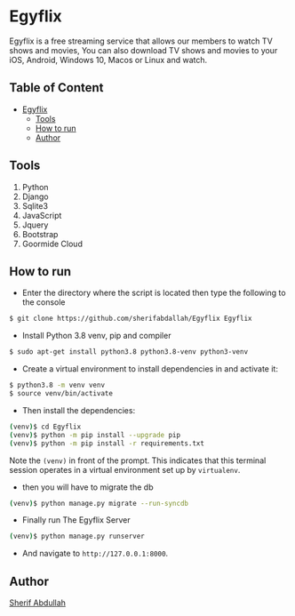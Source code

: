 # Egyflix
Egyflix is a free streaming service that allows our members to watch TV shows and movies, You can also download TV shows and movies to your iOS, Android, Windows 10, Macos or Linux and watch.
   

## Table of Content
- [Egyflix](#egyflix)
  * [Tools](#tools)
  * [How to run](#how-to-run)
  * [Author](#author)
 
## Tools
1. Python
2. Django
3. Sqlite3
4. JavaScript
5. Jquery
7. Bootstrap
8. Goormide Cloud


## How to run
* Enter the directory where the script is located then type the following to the console
```sh
$ git clone https://github.com/sherifabdallah/Egyflix Egyflix
```
* Install Python 3.8 venv, pip and compiler

```sh
$ sudo apt-get install python3.8 python3.8-venv python3-venv
```

* Create a virtual environment to install dependencies in and activate it:

```sh
$ python3.8 -m venv venv
$ source venv/bin/activate
```

* Then install the dependencies:

```sh
(venv)$ cd Egyflix
(venv)$ python -m pip install --upgrade pip
(venv)$ python -m pip install -r requirements.txt
```
Note the `(venv)` in front of the prompt. This indicates that this terminal
session operates in a virtual environment set up by `virtualenv`.

* then you will have to migrate the db

```sh
(venv)$ python manage.py migrate --run-syncdb
```

* Finally run The Egyflix Server
```sh
(venv)$ python manage.py runserver
```
* And navigate to `http://127.0.0.1:8000`.

## Author
[Sherif Abdullah](https://github.com/sherifabdallah)
